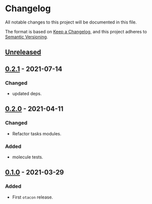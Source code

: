 # Changelog
All notable changes to this project will be documented in this file.

The format is based on [Keep a Changelog](https://keepachangelog.com/en/1.0.0/),
and this project adheres to [Semantic Versioning](https://semver.org/spec/v2.0.0.html).

## [Unreleased]

## [0.2.1] - 2021-07-14
### Changed
- updated deps.

## [0.2.0] - 2021-04-11
### Changed
- Refactor tasks modules.

### Added
- molecule tests.

## [0.1.0] - 2021-03-29
### Added
- First `otacon` release.

[Unreleased]: https://github.com/fedejaure/raspberry-pi-playbook/compare/v0.2.1...develop
[0.2.1]: https://github.com/fedejaure/raspberry-pi-playbook/compare/v0.2.0...v0.2.1
[0.2.0]: https://github.com/fedejaure/raspberry-pi-playbook/compare/v0.1.0...v0.2.0
[0.1.0]: https://github.com/fedejaure/raspberry-pi-playbook/compare/releases/tag/v0.1.0
